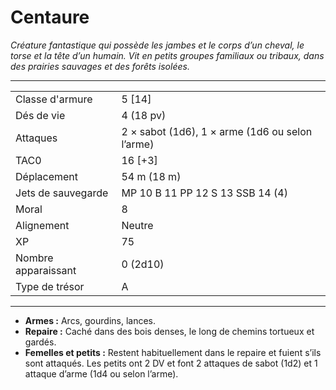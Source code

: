 # Centaure


*Créature fantastique qui possède les jambes et le corps d’un cheval, le
torse et la tête d’un humain. Vit en petits groupes familiaux ou
tribaux, dans des prairies sauvages et des forêts isolées.*

-----

|                     |                                                 |
| ------------------- | ----------------------------------------------- |
| Classe d'armure     | 5 \[14\]                                        |
| Dés de vie          | 4 (18 pv)                                       |
| Attaques            | 2 × sabot (1d6), 1 × arme (1d6 ou selon l’arme) |
| TAC0                | 16 \[+3\]                                       |
| Déplacement         | 54 m (18 m)                                     |
| Jets de sauvegarde  | MP 10 B 11 PP 12 S 13 SSB 14 (4)                |
| Moral               | 8                                               |
| Alignement          | Neutre                                          |
| XP                  | 75                                              |
| Nombre apparaissant | 0 (2d10)                                        |
| Type de trésor      | A                                               |

-----

  - **Armes :** Arcs, gourdins, lances.
  - **Repaire :** Caché dans des bois denses, le long de chemins
    tortueux et gardés.
  - **Femelles et petits :** Restent habituellement dans le repaire et
    fuient s’ils sont attaqués. Les petits ont 2 DV et font 2 attaques
    de sabot (1d2) et 1 attaque d’arme (1d4 ou selon l’arme).